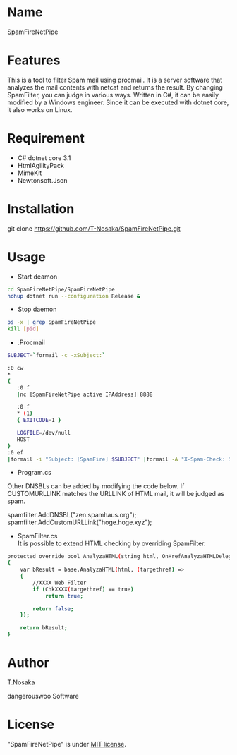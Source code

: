 # Name

SpamFireNetPipe


# Features

This is a tool to filter Spam mail using procmail.
It is a server software that analyzes the mail contents with netcat and returns the result.
By changing SpamFilter, you can judge in various ways.
Written in C#, it can be easily modified by a Windows engineer.
Since it can be executed with dotnet core, it also works on Linux.

# Requirement

* C# dotnet core 3.1
* HtmlAgilityPack
* MimeKit
* Newtonsoft.Json

# Installation

git clone https://github.com/T-Nosaka/SpamFireNetPipe.git


# Usage

* Start deamon<br>

```bash
cd SpamFireNetPipe/SpamFireNetPipe
nohup dotnet run --configuration Release &
```

* Stop daemon<br>
```bash
ps -x | grep SpamFireNetPipe
kill [pid]
```

* .Procmail<br>
```bash
SUBJECT=`formail -c -xSubject:`

:0 cw
*
{
   :0 f
   |nc [SpamFireNetPipe active IPAddress] 8888

   :0 f
   * (1)
   { EXITCODE=1 }

   LOGFILE=/dev/null
   HOST
}
:0 ef
|formail -i "Subject: [SpamFire] $SUBJECT" |formail -A "X-Spam-Check: SpamFire"
```

* Program.cs<br>

Other DNSBLs can be added by modifying the code below.
If CUSTOMURLLINK matches the URLLINK of HTML mail, it will be judged as spam.

spamfilter.AddDNSBL("zen.spamhaus.org");<br>
spamfilter.AddCustomURLLink("hoge.hoge.xyz");<br>

* SpamFilter.cs<br>
It is possible to extend HTML checking by overriding SpamFilter.

```bash
protected override bool AnalyzaHTML(string html, OnHrefAnalyzaHTMLDelegate hrefcallback = null)
{
    var bResult = base.AnalyzaHTML(html, (targethref) =>
    {
        //XXXX Web Filter
        if (ChkXXXX(targethref) == true)
            return true;

        return false;
    });

    return bResult;
}
```


# Author

T.Nosaka

dangerouswoo Software

# License

"SpamFireNetPipe" is under [MIT license](https://en.wikipedia.org/wiki/MIT_License).

